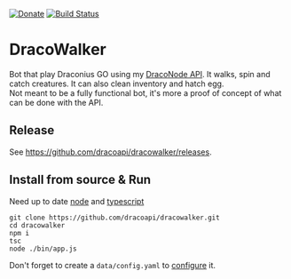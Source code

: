 [![Donate](https://img.shields.io/badge/Donate-PayPal-green.svg)](https://www.paypal.me/niicodev)
[![Build Status](https://travis-ci.org/dracoapi/dracowalker.svg?branch=master)](https://travis-ci.org/dracoapi/dracowalker)


# DracoWalker
Bot that play Draconius GO using my [DracoNode API](https://github.com/dracoapi/nodedracoapi).
It walks, spin and catch creatures. It can also clean inventory and hatch egg.  
Not meant to be a fully functional bot, it's more a proof of concept of what can be done with the API.

## Release

See https://github.com/dracoapi/dracowalker/releases.  


## Install from source & Run

Need up to date [node](https://nodejs.org) and [typescript](https://typescriptlang.org)

```
git clone https://github.com/dracoapi/dracowalker.git
cd dracowalker
npm i
tsc
node ./bin/app.js
```

Don't forget to create a `data/config.yaml` to [configure](https://github.com/dracoapi/dracowalker/wiki/config) it.


